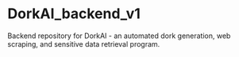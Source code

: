 # DorkAI_backend_v1
Backend repository for DorkAI - an automated dork generation, web scraping, and sensitive data retrieval program.
